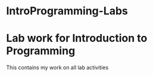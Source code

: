 # IntroProgramming-Labs
Lab work for Introduction to Programming
===============================================

This contains my work on all lab activities